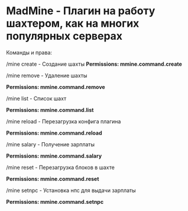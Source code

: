 # MadMine - Плагин на работу шахтером, как на многих популярных серверах

Команды и права:

/mine create <b><name></b> - Cоздание шахты
  <b>Permissions: mmine.command.create</b>

  
/mine remove <b><name></b> - Удаление шахты
  
<b>Permissions: mmine.command.remove</b>

  
/mine list - Список шахт
  
<b>Permissions: mmine.command.list</b>

  
/mine reload - Перезагрузка конфига плагина
  
<b>Permissions: mmine.command.reload</b>

  
/mine salary - Получение зарплаты
  
<b>Permissions: mmine.command.salary</b>

  
/mine reset - Перезагрузка блоков в шахте
  
<b>Permissions: mmine.command.reset</b>

  
/mine setnpc - Установка нпс для выдачи зарплаты
  
<b>Permissions: mmine.command.setnpc</b>
